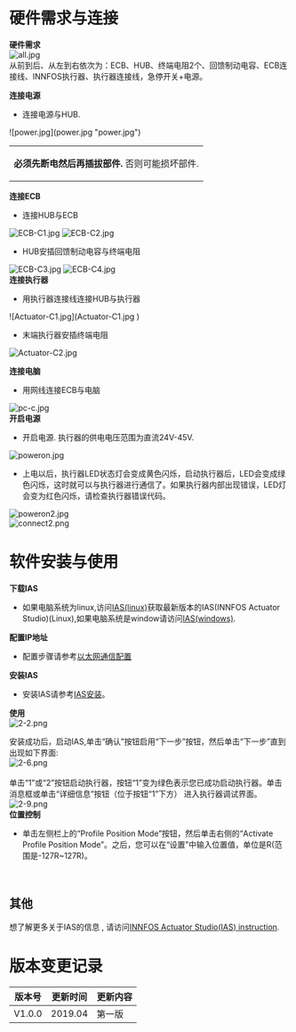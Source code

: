 # 硬件需求与连接

**硬件需求**</br> 
![all.jpg](all.jpg "fig:all.jpg") </br>从前到后、从左到右依次为：ECB、HUB、终端电阻2个、回馈制动电容、ECB连接线、INNFOS执行器、执行器连接线，急停开关+电源。</br>

**连接电源**</br>

*   连接电源与HUB.</br>
<div class="figure">
![power.jpg](power.jpg "power.jpg")

</div>
<table>
<tbody>
<tr class="odd">
<td align="left">

**必须先断电然后再插拔部件.** 否则可能损坏部件.
</td>
</tr>
</tbody>
</table>

**连接ECB**</br>

*   连接HUB与ECB</br>

![ECB-C1.jpg](ECB-C1.jpg "fig:ECB-C1.jpg") ![ECB-C2.jpg](ECB-C2.jpg "fig:ECB-C2.jpg")

*   HUB安插回馈制动电容与终端电阻</br>

![ECB-C3.jpg](ECB-C3.jpg "fig:ECB-C3.jpg") ![ECB-C4.jpg](ECB-C4.jpg)</br> **连接执行器**</br>

*   用执行器连接线连接HUB与执行器</br>
<div class="figure">
![Actuator-C1.jpg](Actuator-C1.jpg )


*   末端执行器安插终端电阻</br>

![Actuator-C2.jpg](Actuator-C2.jpg "fig:Actuator-C2.jpg")</br>

**连接电脑**</br>

*   用网线连接ECB与电脑

![pc-c.jpg](pc-c.jpg "fig:pc-c.jpg")</br> **开启电源**</br>

*   开启电源. 执行器的供电电压范围为直流24V-45V.</br>

![poweron.jpg](poweron.jpg "fig:poweron.jpg")</br>

*   上电以后，执行器LED状态灯会变成黄色闪烁，启动执行器后，LED会变成绿色闪烁，这时就可以与执行器进行通信了。如果执行器内部出现错误，LED灯会变为红色闪烁，请检查执行器错误代码。</br>

![poweron2.jpg](poweron2.jpg "fig:poweron2.jpg")</br> ![connect2.png](connect2.png "fig:connect2.png") </br>

# 软件安装与使用

**下载IAS**

*   如果电脑系统为linux,访问[IAS(linux)](https://github.com/innfos/INNFOS-Actuator-Studio-linux.git)获取最新版本的IAS(INNFOS Actuator Studio)(Linux),如果电脑系统是window请访问[IAS(windows)](https://github.com/innfos/INNFOS-Actuator-Studio-windows.git).

**配置IP地址**

*   配置步骤请参考[以太网通信配置](http://wiki.innfos.com:81/wiki/index.php/Ethernet_Configuration)

**安装IAS**

*   安装IAS请参考[IAS安装](http://wiki.innfos.com:81/wiki/index.php/INNFOS_Actuator_Studio(IAS)_instruction#IAS_installation)。</br>

**使用**</br> ![2-2.png](2-2.png "fig:2-2.png")</br>

安装成功后，启动IAS,单击“确认”按钮启用“下一步”按钮，然后单击“下一步”直到出现如下界面:</br> ![2-6.png](2-6.png "fig:2-6.png") </br></br> 单击“1”或“2”按钮启动执行器，按钮“1”变为绿色表示您已成功启动执行器。单击消息框或单击“详细信息”按钮（位于按钮“1”下方） 进入执行器调试界面。</br> ![2-9.png](2-9.png "fig:2-9.png") </br> **位置控制**

*   单击左侧栏上的“Profile Position Mode”按钮，然后单击右侧的“Activate Profile Position Mode”。之后，您可以在“设置”中输入位置值，单位是R(范围是-127R~127R)。</br>

<embed src="6-1.png " title="fig: 450px" /> <embed src="6-3.png " title="fig: 450px" />

## 其他

想了解更多关于IAS的信息 , 请访问[INNFOS Actuator Studio(IAS) instruction](INNFOS_Actuator_Studio(IAS)_instruction "wikilink").

# 版本变更记录

版本号| 更新时间 | 更新内容
---|---|---
V1.0.0 | 2019.04| 第一版


